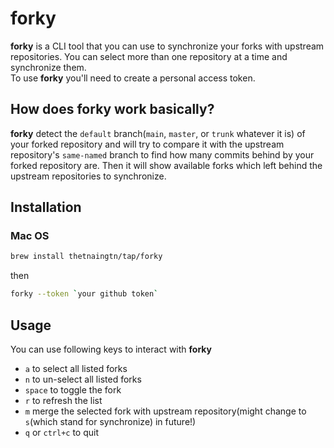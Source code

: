 # forky
**forky** is a CLI tool that you can use to synchronize your forks with upstream repositories. You can select more than one repository at a time and synchronize them.\
To use **forky** you'll need to create a personal access token.
## How does forky work basically?
**forky** detect the `default` branch(`main`, `master`, or `trunk` whatever it is) of your forked repository and will try to compare it with the upstream repository's `same-named` branch to find how many commits behind by your forked repository are. Then it will show available forks which left behind the upstream repositories to synchronize.
## Installation
### Mac OS
```sh
brew install thetnaingtn/tap/forky
```
then
```sh
forky --token `your github token`
```
## Usage
You can use following keys to interact with **forky**
* `a` to select all listed forks
* `n` to un-select all listed forks
* `space` to toggle the fork
* `r` to refresh the list
* `m` merge the selected fork with upstream repository(might change to `s`(which stand for synchronize) in future!)
* `q` or `ctrl+c` to quit
